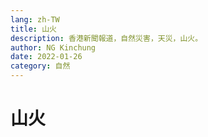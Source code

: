 ```yaml
---
lang: zh-TW
title: 山火
description: 香港新聞報道，自然災害，天災，山火。
author: NG Kinchung
date: 2022-01-26
category: 自然
---
```


# 山火